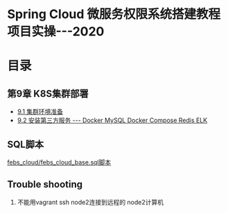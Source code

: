 


#  Spring Cloud 微服务权限系统搭建教程项目实操---2020
                         
# 目录
 
## 第9章 K8S集群部署
   * [9.1 集群环境准备](https://github.com/stevenli91748/DEMO/blob/master/Spring%20Cloud%20%E5%BE%AE%E6%9C%8D%E5%8A%A1%E6%9D%83%E9%99%90%E7%B3%BB%E7%BB%9F%E6%90%AD%E5%BB%BA%E6%95%99%E7%A8%8B%E9%A1%B9%E7%9B%AE%E5%AE%9E%E6%93%8D---2020/%E7%AC%AC%E4%B9%9D%E7%AB%A0%20K8S%E9%9B%86%E7%BE%A4%E9%83%A8%E7%BD%B2/9.1%20%E9%9B%86%E7%BE%A4%E7%8E%AF%E5%A2%83%E5%87%86%E5%A4%87.md)
   * [9.2 安装第三方服务 --- Docker MySQL Docker Compose Redis ELK](https://github.com/stevenli91748/DEMO/blob/master/Spring%20Cloud%20%E5%BE%AE%E6%9C%8D%E5%8A%A1%E6%9D%83%E9%99%90%E7%B3%BB%E7%BB%9F%E6%90%AD%E5%BB%BA%E6%95%99%E7%A8%8B%E9%A1%B9%E7%9B%AE%E5%AE%9E%E6%93%8D---2020/%E7%AC%AC%E4%B9%9D%E7%AB%A0%20K8S%E9%9B%86%E7%BE%A4%E9%83%A8%E7%BD%B2/9.2%20%E5%AE%89%E8%A3%85%E7%AC%AC%E4%B8%89%E6%96%B9%E6%9C%8D%E5%8A%A1.md)




## SQL脚本

[febs_cloud/febs_cloud_base.sql脚本](https://github.com/stevenli91748/DEMO/blob/master/Spring%20Cloud%20%E5%BE%AE%E6%9C%8D%E5%8A%A1%E6%9D%83%E9%99%90%E7%B3%BB%E7%BB%9F%E6%90%AD%E5%BB%BA%E6%95%99%E7%A8%8B%E9%A1%B9%E7%9B%AE%E5%AE%9E%E6%93%8D---2020/SQL%E8%84%9A%E6%9C%AC/Febs_Cloud/febs_cloud_base.sql)

## Trouble shooting

1. 不能用vagrant ssh node2连接到远程的 node2计算机
